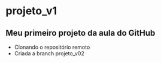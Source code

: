 # projeto_v1

## Meu primeiro projeto da aula do GitHub

- Clonando o repositório remoto
- Criada a branch projeto_v02